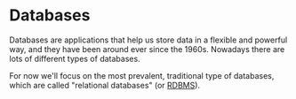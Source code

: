 # Databases

Databases are applications that help us store data in a flexible and powerful
way, and they have been around ever since the 1960s. Nowadays there are lots
of different types of databases.

For now we'll focus on the most prevalent, traditional type of databases, which
are called "relational databases" (or [RDBMS](http://en.wikipedia.org/wiki/Relational_database_management_system)).

